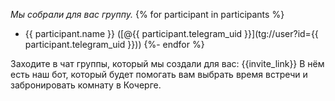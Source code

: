 *Мы собрали для вас группу.*
{% for participant in participants %}
 - {{ participant.name }} ([@{{ participant.telegram_uid }}](tg://user?id={{ participant.telegram_uid }}))
{%- endfor %}

Заходите в чат группы, который мы создали для вас: {{invite_link}}
В нём есть наш бот, который будет помогать вам выбрать время встречи и забронировать комнату в Кочерге.
